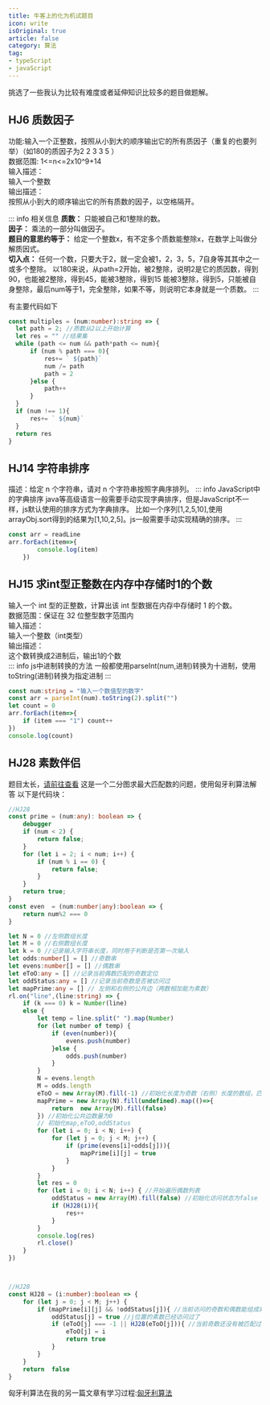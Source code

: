 ```yaml
---
title: 牛客上的化为机试题目
icon: write
isOriginal: true
article: false
category: 算法
tag:
- typeScript
- javaScript
---
```

挑选了一些我认为比较有难度或者延伸知识比较多的题目做题解。
<!-- more -->
## HJ6 质数因子
功能:输入一个正整数，按照从小到大的顺序输出它的所有质因子（重复的也要列举）（如180的质因子为2 2 3 3 5 ）   
数据范围: 1<=n<=2x10^9+14  
输入描述：  
输入一个整数    
输出描述：  
按照从小到大的顺序输出它的所有质数的因子，以空格隔开。

::: info 相关信息
**质数：** 只能被自己和1整除的数。  
**因子：** 乘法的一部分叫做因子。  
**题目的意思约等于：** 给定一个整数x，有不定多个质数能整除x，在数学上叫做分解质因式。  
**切入点：** 任何一个数，只要大于2，就一定会被1，2，3，5，7自身等其其中之一或多个整除。
以180来说，从path=2开始，被2整除，说明2是它的质因数，得到90，也能被2整除，得到45，能被3整除，得到15
能被3整除，得到5，只能被自身整除，最后num等于1，完全整除，如果不等，则说明它本身就是一个质数。
:::

有主要代码如下
```typescript
const multiples = (num:number):string => {
  let path = 2; //质数从2以上开始计算
  let res = "" //结果集
  while (path <= num && path*path <= num){
      if (num % path === 0){
          res+= ` ${path}`
          num /= path
          path = 2
      }else {
          path++
      }
  }
  if (num !== 1){
      res+= ` ${num}`
  }
  return res
}
```
## HJ14 字符串排序
描述：给定 n 个字符串，请对 n 个字符串按照字典序排列。
::: info JavaScript中的字典排序
java等高级语言一般需要手动实现字典排序，但是JavaScript不一样，js默认使用的排序方式为字典排序。
比如一个序列[1,2,5,10],使用arrayObj.sort得到的结果为[1,10,2,5]。js一般需要手动实现精确的排序。
:::
```typescript
const arr = readLine
arr.forEach(item=>{
        console.log(item)
    })
```
## HJ15 求int型正整数在内存中存储时1的个数
输入一个 int 型的正整数，计算出该 int 型数据在内存中存储时 1 的个数。  
数据范围：保证在 32 位整型数字范围内  
输入描述：  
输入一个整数（int类型）  
输出描述：  
这个数转换成2进制后，输出1的个数  
::: info js中进制转换的方法
一般都使用parseInt(num,进制)转换为十进制，使用toString(进制)转换为指定进制
:::
```typescript
const num:string = "输入一个数值型的数字"
const arr = parseInt(num).toString(2).split("")
let count = 0
arr.forEach(item=>{
    if (item === "1") count++
})
console.log(count)
```

## HJ28 素数伴侣
题目太长，[请前往查看](https://www.nowcoder.com/practice/b9eae162e02f4f928eac37d7699b352e?tpId=37&rp=1&ru=%2Fexam%2Foj%2Fta&qru=%2Fexam%2Foj%2Fta&sourceUrl=%2Fexam%2Foj%2Fta%3Fpage%3D1%26pageSize%3D50%26search%3D%26tpId%3D37%26type%3D37&difficulty=&judgeStatus=0&tags=&title=&gioEnter=menu)
这是一个二分图求最大匹配数的问题，使用匈牙利算法解答
以下是代码块：
```typescript
//HJ28
const prime = (num:any): boolean => {
    debugger
    if (num < 2) {
        return false;
    }
    for (let i = 2; i < num; i++) {
        if (num % i == 0) {
            return false;
        }
    }
    return true;
}
const even  = (num:number|any):boolean => {
    return num%2 === 0
}

let N = 0 //左侧数组长度
let M = 0 //右侧数组长度
let k = 0 //记录输入字符串长度，同时用于判断是否第一次输入
let odds:number[] = [] //奇数串
let evens:number[] = [] //偶数串
let eToO:any = [] //记录当前偶数匹配的奇数定位
let oddStatus:any = [] //记录当前奇数是否被访问过
let mapPrime:any = [] // 左侧和右侧的公共边（两数相加能为素数）
rl.on("line",(line:string) => {
    if (k === 0) k = Number(line)
    else {
        let temp = line.split(" ").map(Number)
        for (let number of temp) {
            if (even(number)){
                evens.push(number)
            }else {
                odds.push(number)
            }
        }
        N = evens.length
        M = odds.length
        eToO = new Array(M).fill(-1) //初始化长度为奇数（右侧）长度的数组，匹配位置不能大于0
        mapPrime = new Array(N).fill(undefined).map(()=>{
            return  new Array(M).fill(false)
        }) //初始化公共边数量为0
        // 初始化map,eToO,oddStatus
        for (let i = 0; i < N; i++) {
            for (let j = 0; j < M; j++) {
                if (prime(evens[i]+odds[j])){
                    mapPrime[i][j] = true
                }
            }
        }
        let res = 0
        for (let i = 0; i < N; i++) { //开始遍历偶数列表
            oddStatus = new Array(M).fill(false) //初始化访问状态为false 全未访问
            if (HJ28(i)){
                res++
            }
        }
        console.log(res)
        rl.close()
    }
})



//HJ28
const HJ28 = (i:number):boolean => {
    for (let j = 0; j < M; j++) {
        if (mapPrime[i][j] && !oddStatus[j]){ //当前访问的奇数和偶数能组成素数并且当前的奇数没有被访问过
            oddStatus[j] = true //j位置的素数已经访问过了
            if (eToO[j] === -1 || HJ28(eToO[j])){ //当前奇数还没有被匹配过或者当前奇数的原配能够找到另一个
                eToO[j] = i
                return true
            }
        }
    }
    return  false
}
```

匈牙利算法在我的另一篇文章有学习过程:[匈牙利算法](../algorithm/LearnAndUse/hungarian.md)
